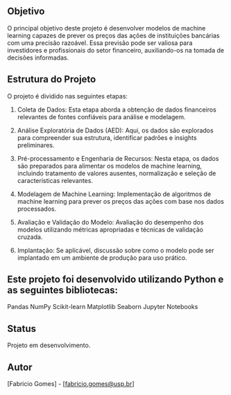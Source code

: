 ## Objetivo
O principal objetivo deste projeto é desenvolver modelos de machine learning capazes de prever os preços das ações de instituições bancárias com uma precisão razoável. Essa previsão pode ser valiosa para investidores e profissionais do setor financeiro, auxiliando-os na tomada de decisões informadas.

## Estrutura do Projeto
O projeto é dividido nas seguintes etapas:

1. Coleta de Dados: Esta etapa aborda a obtenção de dados financeiros relevantes de fontes confiáveis para análise e modelagem.

2. Análise Exploratória de Dados (AED): Aqui, os dados são explorados para compreender sua estrutura, identificar padrões e insights preliminares.

3. Pré-processamento e Engenharia de Recursos: Nesta etapa, os dados são preparados para alimentar os modelos de machine learning, incluindo tratamento de valores ausentes, normalização e seleção de características relevantes.

4. Modelagem de Machine Learning: Implementação de algoritmos de machine learning para prever os preços das ações com base nos dados processados.

5. Avaliação e Validação do Modelo: Avaliação do desempenho dos modelos utilizando métricas apropriadas e técnicas de validação cruzada.

6. Implantação: Se aplicável, discussão sobre como o modelo pode ser implantado em um ambiente de produção para uso prático.




## Este projeto foi desenvolvido utilizando Python e as seguintes bibliotecas:

Pandas
NumPy
Scikit-learn
Matplotlib
Seaborn
Jupyter Notebooks

## Status
Projeto em desenvolvimento.


## Autor
[Fabricio Gomes] - [fabricio.gomes@usp.br]